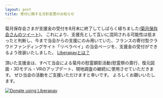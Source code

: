 ```yaml
---
layout: post
title: 寄付に関する方針変更のお知らせ
---
```


菊月保存会さまが支援金の受付を8月末に終了してしばらく経ちました([菊月保存会さんのツイート](https://twitter.com/kikuzuki_hozon/status/1297699317029863425?s=20))。
これにより、支援先として互いに混同される可能性は低まったと判断し、今まで当会からの支援にのみ用いていた、フランスの寄付型クラウドファンディングサイト「リベラペイ」の当会ページを、支援金の受付ができるよう改装いたしました。
[Liberapayとは？](https://ja.liberapay.com/about/)

頂いた支援金は、すべて当会による菊月の慰霊顕彰活動(慰霊祭の斎行、復元図面・3Dモデル・VRのアップデート、現地調査の継続)に使用させていただきます。
ぜひ当会の活動をご支援いただけますと幸いです。
よろしくお願いいたします。

<script src="https://liberapay.com/kikuzukikai/widgets/button.js"></script>
<noscript><a href="https://liberapay.com/kikuzukikai/donate"><img alt="Donate using Liberapay" src="https://liberapay.com/assets/widgets/donate.svg"></a></noscript>
